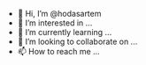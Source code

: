 - 👋 Hi, I’m @hodasartem
- 👀 I’m interested in ...
- 🌱 I’m currently learning ...
- 💞️ I’m looking to collaborate on ...
- 📫 How to reach me ...

<!---
hodasartem/hodasartem is a ✨ special ✨ repository because its `README.md` (this file) appears on your GitHub profile.
You can click the Preview link to take a look at your changes.
--->

